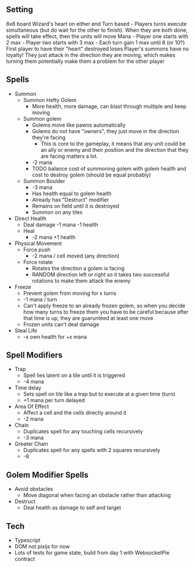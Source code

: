## Setting

8x8 board
Wizard's heart on either end
Turn based - Players turns execute simultaneous (but do wait for the other to finish). When they are both done, spells will take effect, then the units will move
Mana - Player one starts with 2 max - Player two starts with 3 max - Each turn gain 1 max until 8 (or 10?)
First player to have their "heart" destroyed loses
Player's summons have no loyalty! They just attack in the direction they are moving, which makes turning them potentially make them a problem for the other player

## Spells

- Summon
  - Summon Hefty Golem
    - More health, more damage, can blast through multiple and keep moving
  - Summon golem
    - Golems move like pawns automatically
    - Golems do not have "owners", they just move in the direction they're facing
      - This is core to the gameplay, it means that any unit could be an ally or enemy and their position and the direction that they are facing matters a lot.
    - -2 mana
    - TODO balance cost of summoning golem with golem health and cost to destroy golem (should be equal probably)
  - Summon Boulder
    - -3 mana
    - Has health equal to golem health
    - Already has "Destruct" modifier
    - Remains on field until it is destroyed
    - Summon on any tiles
- Direct Health
  - Deal damage -1 mana -1 health
  - Heal
    - -2 mana +1 health
- Physical Movement
  - Force push
    - -2 mana / cell moved (any direction)
  - Force rotate
    - Rotates the direction a golem is facing
    - RANDOM direction left or right so it takes two successful rotations to make them attack the enemy
- Freeze
  - Prevent golem from moving for x turns
  - -1 mana / turn
  - Can't apply freeze to an already frozen golem, so when you decide how many turns to freeze them you have to be careful because after that time is up, they are guarunteed at least one move
  - Frozen units can't deal damage
- Steal Life
  - -x own health for +x mana

## Spell Modifiers

- Trap
  - Spell lies latent on a tile until it is triggered
  - -4 mana
- Time delay
  - Sets spell on tile like a trap but to execute at a given time (turn)
  - +1 mana per turn delayed
- Area Of Effect
  - Affect a cell and the cells directly around it
  - -2 mana
- Chain
  - Duplicates spell for any touching cells recursively
  - -3 mana
- Greater Chain
  - Duplicates spell for any spells with 2 squares recursively
  - -8

## Golem Modifier Spells

- Avoid obstacles
  - Move diagonal when facing an obstacle rather than attacking
- Destruct
  - Deal health as damage to self and target

## Tech

- Typescript
- DOM not pixijs for now
- Lots of tests for game state, build from day 1 with WebsocketPie contract
